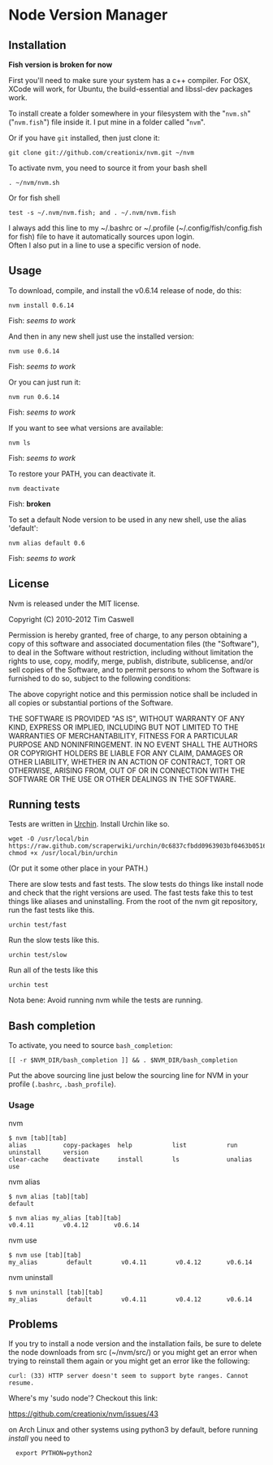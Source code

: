 # Node Version Manager

## Installation

**Fish version is broken for now**

First you'll need to make sure your system has a c++ compiler.  For OSX, XCode will work, for Ubuntu, the build-essential and libssl-dev packages work.

To install create a folder somewhere in your filesystem with the "`nvm.sh`"("`nvm.fish`") file inside it.  I put mine in a folder called "`nvm`".

Or if you have `git` installed, then just clone it:

    git clone git://github.com/creationix/nvm.git ~/nvm

To activate nvm, you need to source it from your bash shell

    . ~/nvm/nvm.sh
    
Or for fish shell
    
    test -s ~/.nvm/nvm.fish; and . ~/.nvm/nvm.fish

I always add this line to my ~/.bashrc or ~/.profile (~/.config/fish/config.fish for fish) file to have it automatically sources upon login.   
Often I also put in a line to use a specific version of node.
    
## Usage

To download, compile, and install the v0.6.14 release of node, do this:

    nvm install 0.6.14
    
Fish: *seems to work*

And then in any new shell just use the installed version:

    nvm use 0.6.14
    
Fish: *seems to work*

Or you can just run it:

    nvm run 0.6.14
    
Fish: *seems to work*

If you want to see what versions are available:

    nvm ls
    
Fish: *seems to work*

To restore your PATH, you can deactivate it.

    nvm deactivate
    
Fish: **broken**

To set a default Node version to be used in any new shell, use the alias 'default':

    nvm alias default 0.6
    
Fish: *seems to work*

## License

Nvm is released under the MIT license.


Copyright (C) 2010-2012 Tim Caswell

Permission is hereby granted, free of charge, to any person obtaining a copy of this software and associated documentation files (the "Software"), to deal in the Software without restriction, including without limitation the rights to use, copy, modify, merge, publish, distribute, sublicense, and/or sell copies of the Software, and to permit persons to whom the Software is furnished to do so, subject to the following conditions:

The above copyright notice and this permission notice shall be included in all copies or substantial portions of the Software.

THE SOFTWARE IS PROVIDED "AS IS", WITHOUT WARRANTY OF ANY KIND, EXPRESS OR IMPLIED, INCLUDING BUT NOT LIMITED TO THE WARRANTIES OF MERCHANTABILITY, FITNESS FOR A PARTICULAR PURPOSE AND NONINFRINGEMENT. IN NO EVENT SHALL THE AUTHORS OR COPYRIGHT HOLDERS BE LIABLE FOR ANY CLAIM, DAMAGES OR OTHER LIABILITY, WHETHER IN AN ACTION OF CONTRACT, TORT OR OTHERWISE, ARISING FROM, OUT OF OR IN CONNECTION WITH THE SOFTWARE OR THE USE OR OTHER DEALINGS IN THE SOFTWARE.

## Running tests
Tests are written in [Urchin](http://www.urchin.sh). Install Urchin like so.

    wget -O /usr/local/bin https://raw.github.com/scraperwiki/urchin/0c6837cfbdd0963903bf0463b05160c2aecc22ef/urchin
    chmod +x /usr/local/bin/urchin

(Or put it some other place in your PATH.)

There are slow tests and fast tests. The slow tests do things like install node
and check that the right versions are used. The fast tests fake this to test
things like aliases and uninstalling. From the root of the nvm git repository,
run the fast tests like this.

    urchin test/fast

Run the slow tests like this.

    urchin test/slow

Run all of the tests like this

    urchin test

Nota bene: Avoid running nvm while the tests are running.

## Bash completion

To activate, you need to source `bash_completion`:

  	[[ -r $NVM_DIR/bash_completion ]] && . $NVM_DIR/bash_completion

Put the above sourcing line just below the sourcing line for NVM in your profile (`.bashrc`, `.bash_profile`).

### Usage

nvm

	$ nvm [tab][tab]
	alias          copy-packages  help           list           run            uninstall      version        
	clear-cache    deactivate     install        ls             unalias        use

nvm alias

	$ nvm alias [tab][tab]
	default

	$ nvm alias my_alias [tab][tab]
	v0.4.11        v0.4.12       v0.6.14
	
nvm use

	$ nvm use [tab][tab]
	my_alias        default        v0.4.11        v0.4.12       v0.6.14
	
nvm uninstall

	$ nvm uninstall [tab][tab]
	my_alias        default        v0.4.11        v0.4.12       v0.6.14
	
## Problems

If you try to install a node version and the installation fails, be sure to delete the node downloads from src (~/nvm/src/) or you might get an error when trying to reinstall them again or you might get an error like the following:
    
    curl: (33) HTTP server doesn't seem to support byte ranges. Cannot resume.

Where's my 'sudo node'? Checkout this link:
    
https://github.com/creationix/nvm/issues/43

on Arch Linux and other systems using python3 by default, before running *install* you need to

      export PYTHON=python2

